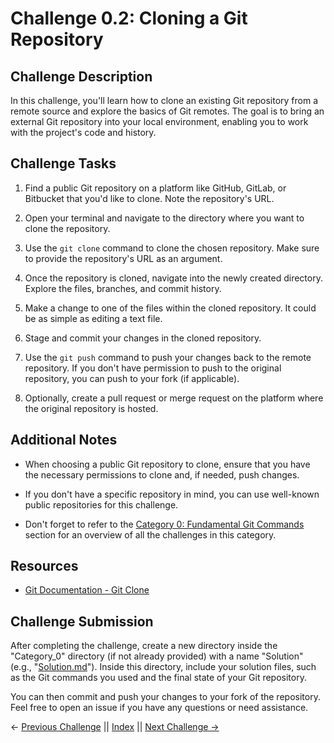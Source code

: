 # Challenge 0.2: Cloning a Git Repository

## Challenge Description

In this challenge, you'll learn how to clone an existing Git repository from a remote source and explore the basics of Git remotes. The goal is to bring an external Git repository into your local environment, enabling you to work with the project's code and history.

## Challenge Tasks

1. Find a public Git repository on a platform like GitHub, GitLab, or Bitbucket that you'd like to clone. Note the repository's URL.

2. Open your terminal and navigate to the directory where you want to clone the repository.

3. Use the `git clone` command to clone the chosen repository. Make sure to provide the repository's URL as an argument.

4. Once the repository is cloned, navigate into the newly created directory. Explore the files, branches, and commit history.

5. Make a change to one of the files within the cloned repository. It could be as simple as editing a text file.

6. Stage and commit your changes in the cloned repository.

7. Use the `git push` command to push your changes back to the remote repository. If you don't have permission to push to the original repository, you can push to your fork (if applicable).

8. Optionally, create a pull request or merge request on the platform where the original repository is hosted.

## Additional Notes

- When choosing a public Git repository to clone, ensure that you have the necessary permissions to clone and, if needed, push changes.

- If you don't have a specific repository in mind, you can use well-known public repositories for this challenge.

- Don't forget to refer to the [Category 0: Fundamental Git Commands](../about_0.md) section for an overview of all the challenges in this category.

## Resources

- [Git Documentation - Git Clone](https://git-scm.com/docs/git-clone)

## Challenge Submission

After completing the challenge, create a new directory inside the "Category_0" directory (if not already provided) with a name "Solution" (e.g., "[Solution.md](./Solution.md)"). Inside this directory, include your solution files, such as the Git commands you used and the final state of your Git repository.

You can then commit and push your changes to your fork of the repository. Feel free to open an issue if you have any questions or need assistance.

← [Previous Challenge](../Challenge_0.1/Challenge.md) || [Index](../../README.md) || [Next Challenge →](../Challenge_0.3/Challenge.md)
